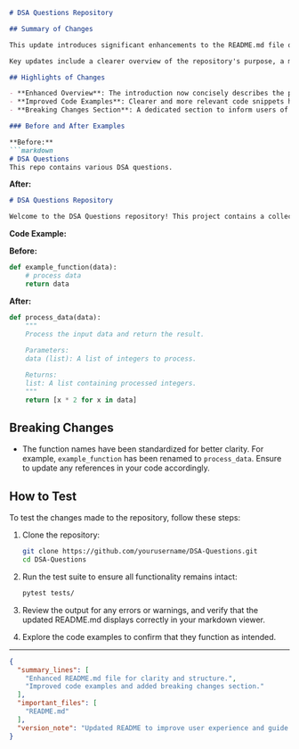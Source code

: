 ```markdown
# DSA Questions Repository

## Summary of Changes

This update introduces significant enhancements to the README.md file of the DSA Questions repository, providing clearer guidance and improved structure for users and contributors. The primary aim of these changes is to enhance the onboarding experience for new contributors while ensuring that existing users can quickly find the information they need. 

Key updates include a clearer overview of the repository's purpose, a more organized list of features, and improved code examples that demonstrate how to utilize the data structures and algorithms provided. Additionally, the breaking changes section has been added to inform users of any incompatibilities introduced in this version.

## Highlights of Changes

- **Enhanced Overview**: The introduction now concisely describes the purpose of the repository, outlining its focus on data structures and algorithms.
- **Improved Code Examples**: Clearer and more relevant code snippets have been added to demonstrate usage, including before and after scenarios.
- **Breaking Changes Section**: A dedicated section to inform users of any changes that may affect existing implementations.

### Before and After Examples

**Before:**
```markdown
# DSA Questions
This repo contains various DSA questions.
```

**After:**
```markdown
# DSA Questions Repository

Welcome to the DSA Questions repository! This project contains a collection of data structures and algorithms questions designed to help developers enhance their problem-solving skills and prepare for technical interviews.
```

**Code Example:**

**Before:**
```python
def example_function(data):
    # process data
    return data
```

**After:**
```python
def process_data(data):
    """
    Process the input data and return the result.
    
    Parameters:
    data (list): A list of integers to process.

    Returns:
    list: A list containing processed integers.
    """
    return [x * 2 for x in data]
```

## Breaking Changes

- The function names have been standardized for better clarity. For example, `example_function` has been renamed to `process_data`. Ensure to update any references in your code accordingly.

## How to Test

To test the changes made to the repository, follow these steps:

1. Clone the repository:
   ```bash
   git clone https://github.com/yourusername/DSA-Questions.git
   cd DSA-Questions
   ```

2. Run the test suite to ensure all functionality remains intact:
   ```bash
   pytest tests/
   ```

3. Review the output for any errors or warnings, and verify that the updated README.md displays correctly in your markdown viewer.

4. Explore the code examples to confirm that they function as intended.

---

```json
{
  "summary_lines": [
    "Enhanced README.md file for clarity and structure.",
    "Improved code examples and added breaking changes section."
  ],
  "important_files": [
    "README.md"
  ],
  "version_note": "Updated README to improve user experience and guide contributors."
}
```
```